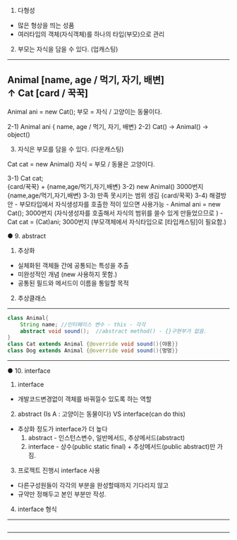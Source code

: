 1.  다형성
- 많은 형상을 띄는 성품
- 여러타입의 객체(자식객체)를 하나의 타입(부모)으로 관리

2. 부모는 자식을 담을 수 있다.  (업캐스팅)
----------------------------------
Animal  [name, age / 먹기, 자기, 배변]  
  ↑
 Cat     [card / 꾹꾹]
----------------------------------
Animal  ani = new Cat();        부모 = 자식     /       고양이는 동물이다.

2-1)   Animal  ani { name, age / 먹기, 자기, 배변} 
2-2)   Cat() -> Animal() -> object()

3. 자식은 부모를 담을 수 있다.  (다운캐스팅)

Cat     cat = new Animal()      자식 = 부모     /       동물은 고양이다.

3-1)    Cat cat;   
        {card/꾹꾹} + {name,age/먹기,자기,배변}
3-2)    new Animal()            3000번지
                   {name,age/먹기,자기,배변}
3-3)    만족 못시키는 범위 생김 
        {card/꾹꾹}
3-4)    해결방안
        - 부모타입에서 자식생성자를 호출한 적이 있으면 사용가능
        - Animal ani = new Cat();    3000번지 (자식생성자를 호출해서 자식의 범위를 쓸수 있게 만들었으므로 )
        - Cat cat = (Cat)ani;            3000번지   (부모객체에서 자식타입으로 [타입캐스팅]이 필요함.)


● 9. abstract
1. 추상화
- 실체화된 객체들 간에 공통되는 특성을 추출
- 미완성적인 개념 (new 사용하지 못함.)
- 공통된 필드와 메서드이 이름을 통일할 목적

2. 추상클래스
------------------------------------------------------------------
```java
class Animal{
    String name; //인터페이스 변수 - this - 각각
    abstract void sound();  //abstract method() - {}구현부가 없음.
}
class Cat extends Animal {@override void sound(){야옹}}
class Dog extends Animal {@override void sound(){멍멍}}
```
------------------------------------------------------------------
● 10. interface
1. interface 
- 개발코드변경없이 객체를 바꿔낄수 있도록 하는 역할

2. abstract (Is A : 고양이는 동물이다) VS interface(can do this)
- 추상화 정도가 interface가 더 높다
    1) abstract - 인스턴스변수, 일반메서드, 추상메서드(abstract)
    2) interface - 상수(public static final) + 추상메서드(public abstract)만 가짐.

3. 프로젝트 진행시 interface 사용
- 다른구성원들이 각각의 부분을 완성할때까지 기다리지 않고
- 규약만 정해두고 본인 부분만 작성.

4. interface 형식
------------------------------------------------------------------
```java

```
------------------------------------------------------------------
